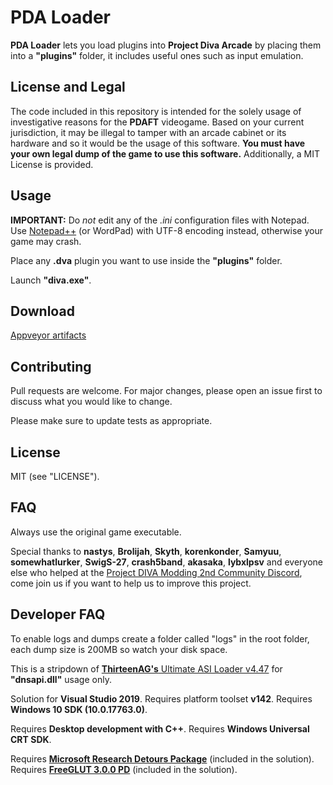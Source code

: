 # PDA Loader

**PDA Loader** lets you load plugins into **Project Diva Arcade** by placing them into a **"plugins"** folder, it includes useful ones such as input emulation.

## License and Legal

The code included in this repository is intended for the solely usage of investigative reasons for the **PDAFT** videogame.
Based on your current jurisdiction, it may be illegal to tamper with an arcade cabinet or its hardware and so it would be the usage of this software.
**You must have your own legal dump of the game to use this software.**
Additionally, a MIT License is provided.

## Usage

**IMPORTANT:** Do *not* edit any of the *.ini* configuration files with Notepad. Use [Notepad++](https://notepad-plus-plus.org/download) (or WordPad) with UTF-8 encoding instead, otherwise your game may crash.

Place any **.dva** plugin you want to use inside the **"plugins"** folder.

Launch **"diva.exe"**.

## Download

[Appveyor artifacts](https://ci.appveyor.com/project/BroGamer4256/pda-loader/build/artifacts)

## Contributing

Pull requests are welcome. For major changes, please open an issue first to discuss what you would like to change.

Please make sure to update tests as appropriate.

## License

MIT (see "LICENSE").

## FAQ

Always use the original game executable.

Special thanks to **nastys**, **Brolijah**, **Skyth**, **korenkonder**, **Samyuu**, **somewhatlurker**, **SwigS-27**, **crash5band**, **akasaka**, **lybxlpsv** and everyone else who helped at the [Project DIVA Modding 2nd Community Discord](https://discord.gg/cvBVGDZ), come join us if you want to help us to improve this project.

## Developer FAQ

To enable logs and dumps create a folder called "logs" in the root folder, each dump size is 200MB so watch your disk space.

This is a stripdown of [**ThirteenAG's** Ultimate ASI Loader v4.47](https://github.com/ThirteenAG/Ultimate-ASI-Loader/) for **"dnsapi.dll"** usage only.

Solution for **Visual Studio 2019**.
Requires platform toolset **v142**.
Requires **Windows 10 SDK (10.0.17763.0)**.

Requires **Desktop development with C++**.
Requires **Windows Universal CRT SDK**.

Requires [**Microsoft Research Detours Package**](https://github.com/microsoft/Detours) (included in the solution).
Requires [**FreeGLUT 3.0.0 PD**](https://github.com/Rayduxz/FreeGLUT) (included in the solution).
